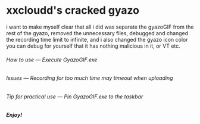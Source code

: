 # xxcloudd's cracked gyazo
i want to make myself clear that all i did was separate the gyazoGIF from
the rest of the gyazo, removed the unnecessary files, debugged and changed the
recording time limit to infinite, and i also changed the gyazo icon color
you can debug for yourself that it has nothing malicious in it, or VT etc.


###### How to use — Execute GyazoGIF.exe

###### Issues — Recording for too much time may timeout when uploading


###### Tip for practical use — Pin GyazoGIF.exe to the taskbar

##### Enjoy!

